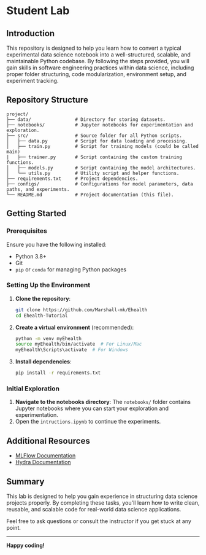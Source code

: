 # Student Lab

## Introduction
This repository is designed to help you learn how to convert a typical experimental data science notebook into a well-structured, scalable, and maintainable Python codebase. By following the steps provided, you will gain skills in software engineering practices within data science, including proper folder structuring, code modularization, environment setup, and experiment tracking.

## Repository Structure
```
project/
├── data/                # Directory for storing datasets.
├── notebooks/           # Jupyter notebooks for experimentation and exploration.
├── src/                 # Source folder for all Python scripts.
│   ├── data.py          # Script for data loading and processing.
│   ├── train.py         # Script for training models (could be called main)
|   ├── trainer.py       # Script containing the custom training functions.
│   ├── models.py        # Script containing the model architectures.
│   └── utils.py         # Utility script and helper functions.
├── requirements.txt     # Project dependencies.
├── configs/             # Configurations for model parameters, data paths, and experiments.
└── README.md            # Project documentation (this file).
```

## Getting Started

### Prerequisites
Ensure you have the following installed:
- Python 3.8+
- Git
- `pip` or `conda` for managing Python packages

### Setting Up the Environment
1. **Clone the repository**:
   ```bash
   git clone https://github.com/Marshall-mk/Ehealth
   cd Ehealth-Tutorial
   ```
2. **Create a virtual environment** (recommended):
   ```bash
   python -m venv myEhealth
   source myEhealth/bin/activate  # For Linux/Mac
   myEhealth\Scripts\activate  # For Windows
   ```
3. **Install dependencies**:
   ```bash
   pip install -r requirements.txt
   ```

### Initial Exploration
1. **Navigate to the notebooks directory**:
   The `notebooks/` folder contains Jupyter notebooks where you can start your exploration and experimentation.
2. Open the `intructions.ipynb` to continue the experiments.

## Additional Resources
- [MLFlow Documentation](https://mlflow.org/docs/latest/index.html)
- [Hydra Documentation](https://hydra.cc/docs/intro/)

## Summary
This lab is designed to help you gain experience in structuring data science projects properly. By completing these tasks, you'll learn how to write clean, reusable, and scalable code for real-world data science applications.

Feel free to ask questions or consult the instructor if you get stuck at any point.

---
**Happy coding!**

